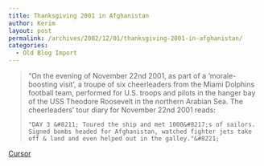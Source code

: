 ```yaml
---
title: Thanksgiving 2001 in Afghanistan
author: Kerim
layout: post
permalink: /archives/2002/12/01/thanksgiving-2001-in-afghanistan/
categories:
  - Old Blog Import
---
```


>   &#8220;On the evening of November 22nd 2001, as part of a &#8216;morale-boosting visit&#8217;, a troupe of six cheerleaders from the Miami Dolphins football team, performed for U.S. troops and pilots in the hanger bay of the USS Theodore Roosevelt in the northern Arabian Sea. The cheerleaders&#8217; tour diary for November 22nd 2001 reads: 
>   
>   
>     "DAY 3 &#8211; Toured the ship and met 1000&#8217;s of sailors. Signed bombs headed for Afghanistan, watched fighter jets take off & land and even helped out in the galley."&#8221;
>   


<a href="http://www.cursor.org/stories/thanksgiving.htm" onclick="_gaq.push(['_trackEvent', 'outbound-article', 'http://www.cursor.org/stories/thanksgiving.htm', 'Cursor']);" >Cursor</a>

